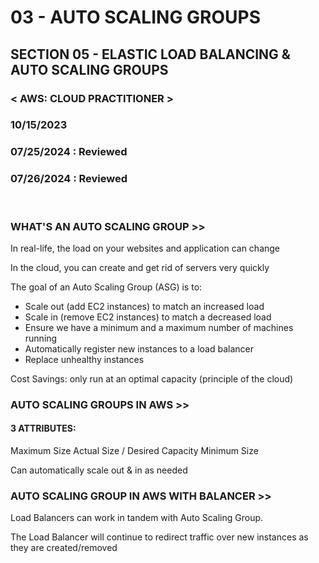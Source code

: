 # 03 - AUTO SCALING GROUPS

## SECTION 05 - ELASTIC LOAD BALANCING & AUTO SCALING GROUPS <br>

### < AWS: CLOUD PRACTITIONER > <br>

### 10/15/2023 <br>

### 07/25/2024 : Reviewed <br>

### 07/26/2024 : Reviewed <br>

<br>

### WHAT'S AN AUTO SCALING GROUP >>

In real-life, the load on your websites and application can change

In the cloud, you can create and get rid of servers very quickly

The goal of an Auto Scaling Group (ASG) is to:
  - Scale out (add EC2 instances) to match an increased load
  - Scale in (remove EC2 instances) to match a decreased load
  - Ensure we have a minimum and a maximum number of machines running
  - Automatically register new instances to a load balancer
  - Replace unhealthy instances

Cost Savings: only run at an optimal capacity (principle of the cloud)
<br>

### AUTO SCALING GROUPS IN AWS >>

#### 3 ATTRIBUTES:
Maximum Size
Actual Size / Desired Capacity
Minimum Size

Can automatically scale out & in as needed
<br>

### AUTO SCALING GROUP IN AWS WITH BALANCER >>

Load Balancers can work in tandem with Auto Scaling Group.

The Load Balancer will continue to redirect traffic over new instances as they are created/removed
<br>

